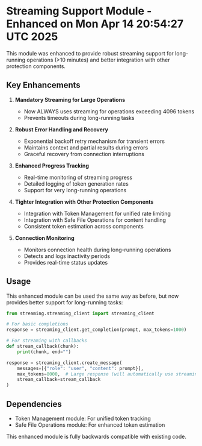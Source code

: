 # Streaming Support Module - Enhanced on Mon Apr 14 20:54:27 UTC 2025

This module was enhanced to provide robust streaming support for long-running operations (>10 minutes) and better integration with other protection components.

## Key Enhancements

1. **Mandatory Streaming for Large Operations**
   - Now ALWAYS uses streaming for operations exceeding 4096 tokens
   - Prevents timeouts during long-running tasks

2. **Robust Error Handling and Recovery**
   - Exponential backoff retry mechanism for transient errors
   - Maintains context and partial results during errors
   - Graceful recovery from connection interruptions

3. **Enhanced Progress Tracking**
   - Real-time monitoring of streaming progress
   - Detailed logging of token generation rates
   - Support for very long-running operations

4. **Tighter Integration with Other Protection Components**
   - Integration with Token Management for unified rate limiting
   - Integration with Safe File Operations for content handling
   - Consistent token estimation across components

5. **Connection Monitoring**
   - Monitors connection health during long-running operations
   - Detects and logs inactivity periods
   - Provides real-time status updates

## Usage

This enhanced module can be used the same way as before, but now provides better support for long-running tasks:

```python
from streaming.streaming_client import streaming_client

# For basic completions
response = streaming_client.get_completion(prompt, max_tokens=1000)

# For streaming with callbacks
def stream_callback(chunk):
    print(chunk, end="")

response = streaming_client.create_message(
    messages=[{"role": "user", "content": prompt}],
    max_tokens=8000,  # Large response (will automatically use streaming)
    stream_callback=stream_callback
)
```

## Dependencies

- Token Management module: For unified token tracking
- Safe File Operations module: For enhanced token estimation

This enhanced module is fully backwards compatible with existing code.
